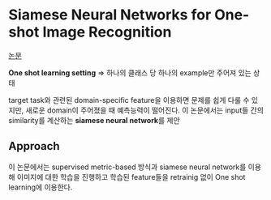 # Siamese Neural Networks for One-shot Image Recognition

[논문](https://www.cs.cmu.edu/~rsalakhu/papers/oneshot1.pdf)

__One shot learning setting__ => 하나의 클래스 당 하나의 example만 주어져 있는 상태

target task와 관련된 domain-specific feature을 이용하면 문제를 쉽게 다룰 수 있지만, 새로운 domain이 주어졌을 때 예측능력이 떨어진다. 이 논문에서는 input들 간의 similarity를 계산하는 **siamese neural network**를 제안



## Approach

이 논문에서는 supervised metric-based 방식과 siamese neural network를 이용해 이미지에 대한 학습을 진행하고 학습된 feature들을 retrainig 없이  One shot learning에 이용한다.



